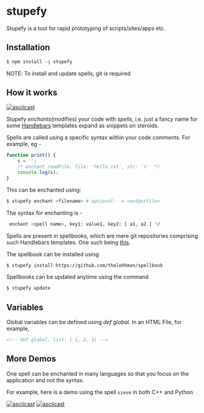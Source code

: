 # stupefy
Stupefy is a tool for rapid prototyping of scripts/sites/apps etc.

## Installation

```sh
$ npm install -g stupefy
```

NOTE: To install and update spells, git is required

## How it works

[![asciicast](https://asciinema.org/a/139693.png)](https://asciinema.org/a/139693?t=2&speed=1.5)

Stupefy *enchants*(modifies) your code with *spells*, i.e. just a fancy name for some [Handlebars](http://handlebarsjs.com) templates expand as snippets on steroids.

Spells are called using a specific syntax within your code comments. For example,
eg - 
```js
function print() {
    s = '';
    /* enchant readFile, file: 'hello.txt', str: 's'  */
    console.log(s);
}
```

This can be enchanted using:
```sh
$ stupefy enchant <filename> # optional: -o <outputfile>
```

The syntax for enchanting is -
```sh
 enchant <spell name>, key1: value1, key2: [ a1, a2 ] */
```

Spells are present in spellbooks, which are mere git repositories comprising such Handlebars templates. One such being [this](http://github.com/thelehhman/spellbook).

The spellbook can be installed using

```sh
$ stupefy install https://github.com/thelehhman/spellbook
```

Spellbooks can be updated anytime using the command
```sh
$ stupefy update
```

## Variables

Global variables can be defined using *def global*. In an HTML File, for example,
```html
<!-- def global, list: [ 1, 2, 3] -->
```
## More Demos

One spell can be enchanted in many languages so that you focus on the application and not the syntax.

For example, here is a demo using the spell ``sieve`` in both C++ and Python

[![asciicast](https://asciinema.org/a/139713.png)](https://asciinema.org/a/139713?t=2&speed=1.5)
[![asciicast](https://asciinema.org/a/139716.png)](https://asciinema.org/a/139716?t=3&speed=1.5)